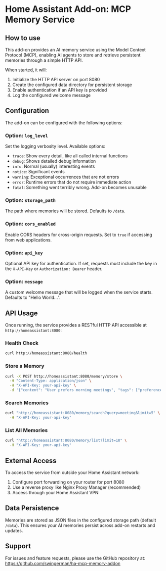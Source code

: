# Home Assistant Add-on: MCP Memory Service

## How to use

This add-on provides an AI memory service using the Model Context Protocol (MCP), enabling AI agents to store and retrieve persistent memories through a simple HTTP API.

When started, it will:
1. Initialize the HTTP API server on port 8080
2. Create the configured data directory for persistent storage
3. Enable authentication if an API key is provided
4. Log the configured welcome message

## Configuration

The add-on can be configured with the following options:

### Option: `log_level`
Set the logging verbosity level. Available options:
- `trace`: Show every detail, like all called internal functions
- `debug`: Shows detailed debug information  
- `info`: Normal (usually) interesting events
- `notice`: Significant events
- `warning`: Exceptional occurrences that are not errors
- `error`: Runtime errors that do not require immediate action
- `fatal`: Something went terribly wrong. Add-on becomes unusable

### Option: `storage_path`
The path where memories will be stored. Defaults to `/data`.

### Option: `cors_enabled`
Enable CORS headers for cross-origin requests. Set to `true` if accessing from web applications.

### Option: `api_key`
Optional API key for authentication. If set, requests must include the key in the `X-API-Key` or `Authorization: Bearer` header.

### Option: `message`
A custom welcome message that will be logged when the service starts. Defaults to "Hello World...".

## API Usage

Once running, the service provides a RESTful HTTP API accessible at `http://homeassistant:8080`:

### Health Check
```bash
curl http://homeassistant:8080/health
```

### Store a Memory
```bash
curl -X POST http://homeassistant:8080/memory/store \
  -H "Content-Type: application/json" \
  -H "X-API-Key: your-api-key" \
  -d '{"content": "User prefers morning meetings", "tags": ["preference"]}'
```

### Search Memories
```bash
curl "http://homeassistant:8080/memory/search?query=meeting&limit=5" \
  -H "X-API-Key: your-api-key"
```

### List All Memories
```bash
curl "http://homeassistant:8080/memory/list?limit=10" \
  -H "X-API-Key: your-api-key"
```

## External Access

To access the service from outside your Home Assistant network:
1. Configure port forwarding on your router for port 8080
2. Use a reverse proxy like Nginx Proxy Manager (recommended)
3. Access through your Home Assistant VPN

## Data Persistence

Memories are stored as JSON files in the configured storage path (default `/data`). This ensures your AI memories persist across add-on restarts and updates.

## Support

For issues and feature requests, please use the GitHub repository at:
https://github.com/swingerman/ha-mcp-memory-addon